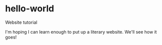 # hello-world
Website tutorial

I'm hoping I can learn enough to put up a literary website. We'll see how it goes!
